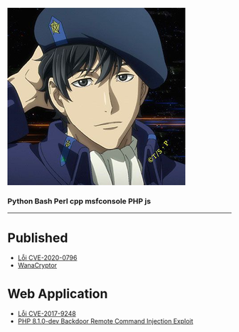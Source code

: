 ![](/pics/blogth3pr0.jpg)
### Python Bash Perl cpp msfconsole PHP js 


--- 
# Published
+ [Lỗi CVE-2020-0796](https://blogth3pr0.github.io/post/CVE-2020-0796)
+ [WanaCryptor](https://blogth3pr0.github.io/post/WanaCryptor/)
# Web Application
+ [Lỗi CVE-2017-9248](https://blogth3pr0.github.io/post/CVE-2017-9248/)
+ [PHP 8.1.0-dev Backdoor Remote Command Injection Exploit](blogth3pr0.github.io/post/PHP-8.1.0-dev-Backdoor-Remote-Command-Injection-Exploit.md)
